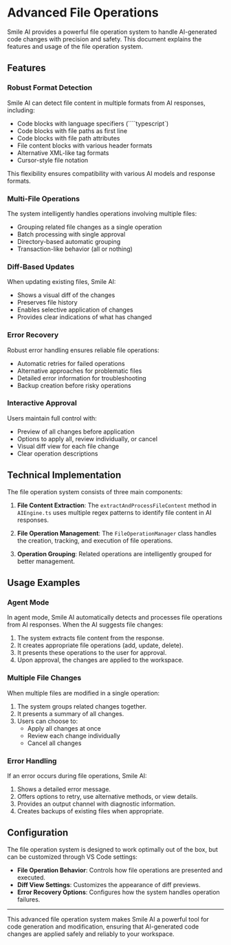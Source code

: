 # Advanced File Operations

Smile AI provides a powerful file operation system to handle AI-generated code changes with precision and safety. This document explains the features and usage of the file operation system.

## Features

### Robust Format Detection

Smile AI can detect file content in multiple formats from AI responses, including:

- Code blocks with language specifiers (````typescript`)
- Code blocks with file paths as first line
- Code blocks with file path attributes
- File content blocks with various header formats
- Alternative XML-like tag formats
- Cursor-style file notation

This flexibility ensures compatibility with various AI models and response formats.

### Multi-File Operations

The system intelligently handles operations involving multiple files:

- Grouping related file changes as a single operation
- Batch processing with single approval
- Directory-based automatic grouping
- Transaction-like behavior (all or nothing)

### Diff-Based Updates

When updating existing files, Smile AI:

- Shows a visual diff of the changes
- Preserves file history
- Enables selective application of changes
- Provides clear indications of what has changed

### Error Recovery

Robust error handling ensures reliable file operations:

- Automatic retries for failed operations
- Alternative approaches for problematic files
- Detailed error information for troubleshooting
- Backup creation before risky operations

### Interactive Approval

Users maintain full control with:

- Preview of all changes before application
- Options to apply all, review individually, or cancel
- Visual diff view for each file change
- Clear operation descriptions

## Technical Implementation

The file operation system consists of three main components:

1. **File Content Extraction**: The `extractAndProcessFileContent` method in `AIEngine.ts` uses multiple regex patterns to identify file content in AI responses.

2. **File Operation Management**: The `FileOperationManager` class handles the creation, tracking, and execution of file operations.

3. **Operation Grouping**: Related operations are intelligently grouped for better management.

## Usage Examples

### Agent Mode

In agent mode, Smile AI automatically detects and processes file operations from AI responses. When the AI suggests file changes:

1. The system extracts file content from the response.
2. It creates appropriate file operations (add, update, delete).
3. It presents these operations to the user for approval.
4. Upon approval, the changes are applied to the workspace.

### Multiple File Changes

When multiple files are modified in a single operation:

1. The system groups related changes together.
2. It presents a summary of all changes.
3. Users can choose to:
   - Apply all changes at once
   - Review each change individually
   - Cancel all changes

### Error Handling

If an error occurs during file operations, Smile AI:

1. Shows a detailed error message.
2. Offers options to retry, use alternative methods, or view details.
3. Provides an output channel with diagnostic information.
4. Creates backups of existing files when appropriate.

## Configuration

The file operation system is designed to work optimally out of the box, but can be customized through VS Code settings:

- **File Operation Behavior**: Controls how file operations are presented and executed.
- **Diff View Settings**: Customizes the appearance of diff previews.
- **Error Recovery Options**: Configures how the system handles operation failures.

---

This advanced file operation system makes Smile AI a powerful tool for code generation and modification, ensuring that AI-generated code changes are applied safely and reliably to your workspace. 